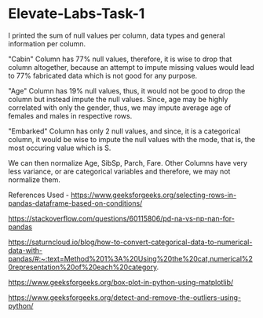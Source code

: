 # Elevate-Labs-Task-1
I printed the sum of null values per column, data types and general information per column.


"Cabin" Column has 77% null values, therefore, it is wise to drop that column altogether, because an attempt to impute missing values would lead to 77% fabricated data which is not good for any purpose.

"Age" Column has 19% null values, thus, it would not be good to drop the column but instead impute the null values. Since, age may be highly correlated with only the gender, thus, we may impute average age of females and males in respective rows.

"Embarked" Column has only 2 null values, and since, it is a categorical column, it would be wise to impute the null values with the mode, that is, the most occuring value which is S.


We can then normalize Age, SibSp, Parch, Fare. Other Columns have very less variance, or are categorical variables and therefore, we may not normalize them.

References Used - 
https://www.geeksforgeeks.org/selecting-rows-in-pandas-dataframe-based-on-conditions/

https://stackoverflow.com/questions/60115806/pd-na-vs-np-nan-for-pandas

https://saturncloud.io/blog/how-to-convert-categorical-data-to-numerical-data-with-pandas/#:~:text=Method%201%3A%20Using%20the%20cat,numerical%20representation%20of%20each%20category.

https://www.geeksforgeeks.org/box-plot-in-python-using-matplotlib/

https://www.geeksforgeeks.org/detect-and-remove-the-outliers-using-python/
